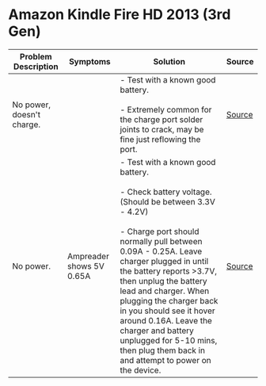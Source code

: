 # Amazon Kindle Fire HD 2013 (3rd Gen)

| Problem Description       | Symptoms                 | Solution                                                                                                                                                                                                                                                                                                                                                                                                                                                          | Source                                                                |
| ------------------------- | ------------------------ | ----------------------------------------------------------------------------------------------------------------------------------------------------------------------------------------------------------------------------------------------------------------------------------------------------------------------------------------------------------------------------------------------------------------------------------------------------------------- | --------------------------------------------------------------------- |
| No power, doesn't charge. |                          | - Test with a known good battery. <br><br>- Extremely common for the charge port solder joints to crack, may be fine just reflowing the port.                                                                                                                                                                                                                                                                                                                     | [Source](https://old.repair.wiki/w/Amazon_Tablets_Kindle_Series_Fire) |
| No power.                 | Ampreader shows 5V 0.65A | - Test with a known good battery. <br><br>- Check battery voltage. (Should be between 3.3V - 4.2V)<br><br>- Charge port should normally pull between 0.09A - 0.25A. Leave charger plugged in until the battery reports >3.7V, then unplug the battery lead and charger. When plugging the charger back in you should see it hover around 0.16A. Leave the charger and battery unplugged for 5-10 mins, then plug them back in and attempt to power on the device. | [Source](https://old.repair.wiki/w/Amazon_Tablets_Kindle_Series_Fire) |
